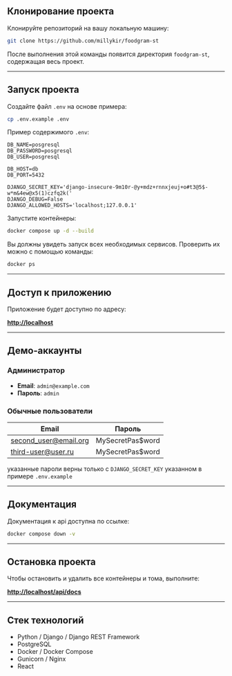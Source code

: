 ## Клонирование проекта

Клонируйте репозиторий на вашу локальную машину:

```sh
git clone https://github.com/millykir/foodgram-st
````

После выполнения этой команды появится директория `foodgram-st`, содержащая весь проект.

---

## Запуск проекта

Создайте файл `.env` на основе примера:

```sh
cp .env.example .env
```

Пример содержимого `.env`:

```env
DB_NAME=posgresql
DB_PASSWORD=posgresql
DB_USER=posgresql

DB_HOST=db
DB_PORT=5432

DJANGO_SECRET_KEY='django-insecure-9m10r-@y+mdz+rnnxjeuj+o#t3@5$-w*m&4ew@x5(1)czfq2k('
DJANGO_DEBUG=False
DJANGO_ALLOWED_HOSTS='localhost;127.0.0.1'
```

Запустите контейнеры:

```sh
docker compose up -d --build
```

Вы должны увидеть запуск всех необходимых сервисов. Проверить их можно с помощью команды:

```sh
docker ps
```

---

## Доступ к приложению

Приложение будет доступно по адресу:

**[http://localhost](http://localhost)**

---

## Демо-аккаунты

### Администратор

* **Email**: `admin@example.com`
* **Пароль**: `admin`

### Обычные пользователи

| Email                                                 | Пароль           |
| ----------------------------------------------------- | ---------------- |
| [second_user@email.org](mailto:second_user@email.org) | MySecretPas$word |
| [third-user@user.ru](mailto:nikitos@gmail.com)        | MySecretPas$word |


указанные пароли верны только с `DJANGO_SECRET_KEY` указанном в примере `.env.example` 

---

##  Документация

Документация к api доступна по ссылке:

```sh
docker compose down -v
```

---

##  Остановка проекта

Чтобы остановить и удалить все контейнеры и тома, выполните:

**[http://localhost/api/docs](http://localhost/api/docs)**

---

## Стек технологий

* Python / Django / Django REST Framework
* PostgreSQL
* Docker / Docker Compose
* Gunicorn / Nginx
* React
